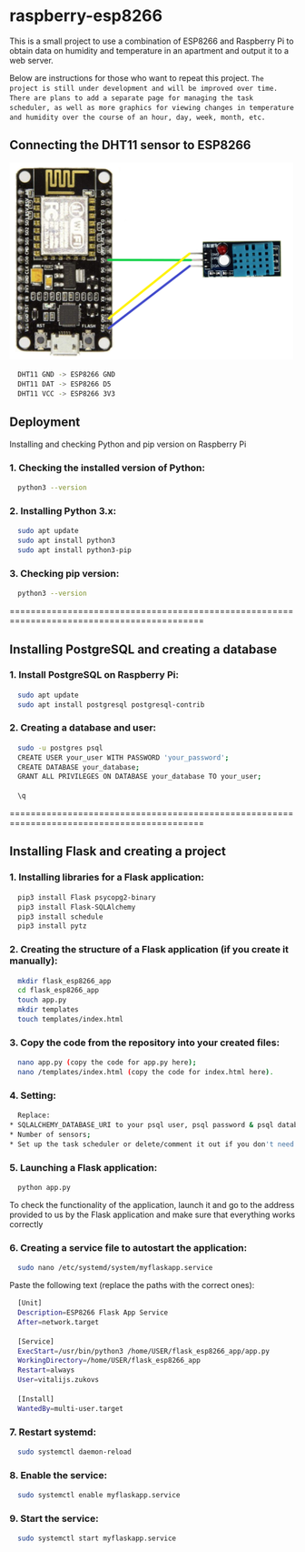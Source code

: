 
# raspberry-esp8266 

This is a small project to use a combination of ESP8266 and Raspberry Pi to obtain data on humidity and temperature in an apartment and output it to a web server.

Below are instructions for those who want to repeat this project. 
`The project is still under development and will be improved over time. There are plans to add a separate page for managing the task scheduler, as well as more graphics for viewing changes in temperature and humidity over the course of an hour, day, week, month, etc.`

## Connecting the DHT11 sensor to ESP8266

<img src="static/description/schema.png" width="500">

```bash
  DHT11 GND -> ESP8266 GND
  DHT11 DAT -> ESP8266 D5
  DHT11 VCC -> ESP8266 3V3
```

## Deployment

Installing and checking Python and pip version on Raspberry Pi


### 1. Checking the installed version of Python:
```bash
  python3 --version
```

### 2. Installing Python 3.x:
```bash
  sudo apt update
  sudo apt install python3
  sudo apt install python3-pip
```

### 3. Checking pip version:
```bash
  python3 --version
```

===========================================================================================
## Installing PostgreSQL and creating a database

### 1. Install PostgreSQL on Raspberry Pi:
```bash
  sudo apt update
  sudo apt install postgresql postgresql-contrib
```

### 2. Creating a database and user:
```bash
  sudo -u postgres psql
  CREATE USER your_user WITH PASSWORD 'your_password';
  CREATE DATABASE your_database;
  GRANT ALL PRIVILEGES ON DATABASE your_database TO your_user;

  \q
```

===========================================================================================
## Installing Flask and creating a project

### 1. Installing libraries for a Flask application:
```bash
  pip3 install Flask psycopg2-binary
  pip3 install Flask-SQLAlchemy
  pip3 install schedule
  pip3 install pytz
```

### 2. Creating the structure of a Flask application (if you create it manually):
```bash
  mkdir flask_esp8266_app
  cd flask_esp8266_app
  touch app.py
  mkdir templates
  touch templates/index.html
```

### 3. Copy the code from the repository into your created files:
```bash
  nano app.py (copy the code for app.py here);
  nano /templates/index.html (copy the code for index.html here).
```

### 4. Setting:
```bash
  Replace:
* SQLALCHEMY_DATABASE_URI to your psql user, psql password & psql database name;
* Number of sensors;
* Set up the task scheduler or delete/comment it out if you don't need it.
```

### 5. Launching a Flask application:
```bash
  python app.py
```

To check the functionality of the application, launch it and go to the address provided to us by the Flask application and make sure that everything works correctly

### 6. Creating a service file to autostart the application:
```bash
  sudo nano /etc/systemd/system/myflaskapp.service
```

Paste the following text (replace the paths with the correct ones):

```bash
  [Unit]
  Description=ESP8266 Flask App Service
  After=network.target

  [Service]
  ExecStart=/usr/bin/python3 /home/USER/flask_esp8266_app/app.py
  WorkingDirectory=/home/USER/flask_esp8266_app
  Restart=always
  User=vitalijs.zukovs

  [Install]
  WantedBy=multi-user.target
```

### 7. Restart systemd:
```bash
  sudo systemctl daemon-reload
```

### 8. Enable the service:
```bash
  sudo systemctl enable myflaskapp.service
```

### 9. Start the service:
```bash
  sudo systemctl start myflaskapp.service
```

